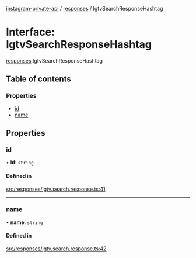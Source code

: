 [instagram-private-api](../../README.md) / [responses](../../modules/responses.md) / IgtvSearchResponseHashtag

# Interface: IgtvSearchResponseHashtag

[responses](../../modules/responses.md).IgtvSearchResponseHashtag

## Table of contents

### Properties

- [id](IgtvSearchResponseHashtag.md#id)
- [name](IgtvSearchResponseHashtag.md#name)

## Properties

### id

• **id**: `string`

#### Defined in

[src/responses/igtv.search.response.ts:41](https://github.com/Nerixyz/instagram-private-api/blob/b3351b9/src/responses/igtv.search.response.ts#L41)

___

### name

• **name**: `string`

#### Defined in

[src/responses/igtv.search.response.ts:42](https://github.com/Nerixyz/instagram-private-api/blob/b3351b9/src/responses/igtv.search.response.ts#L42)
